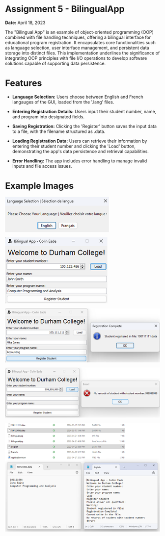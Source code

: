 # Assignment 5 - BilingualApp
**Date:** April 18, 2023

The "Bilingual App" is an example of object-oriented programming (OOP) combined with file handling techniques, offering a bilingual interface for educational program registration. It encapsulates core functionalities such as language selection, user interface management, and persistent data storage into distinct files. This implementation underlines the significance of integrating OOP principles with file I/O operations to develop software solutions capable of supporting data persistence.
# Features
* **Language Selection:** Users choose between English and French langauges of the GUI, loaded from the '.lang' files.

* **Entering Registration Details:** Users input their student number, name, and program into designated fields.

* **Saving Registration:** Clicking the 'Register' button saves the input data to a file, with the filename structured as <studentNumber>.data.

* **Loading Registration Data:** Users can retrieve their information by entering their student number and clicking the 'Load' button, demonstrating the app's data persistence and retrieval capabilities.

* **Error Handling:** The app includes error handling to manage invalid inputs and file access issues.
# Example Images
![BilingualApp Example 1](images/BilingualApp1.png)

![BilingualApp Example 2](images/BilingualApp2.png)

![BilingualApp Example 3](images/BilingualApp3.png)

![BilingualApp Example 4](images/BilingualApp4.png)

![BilingualApp Example 5](images/BilingualApp5.png)
